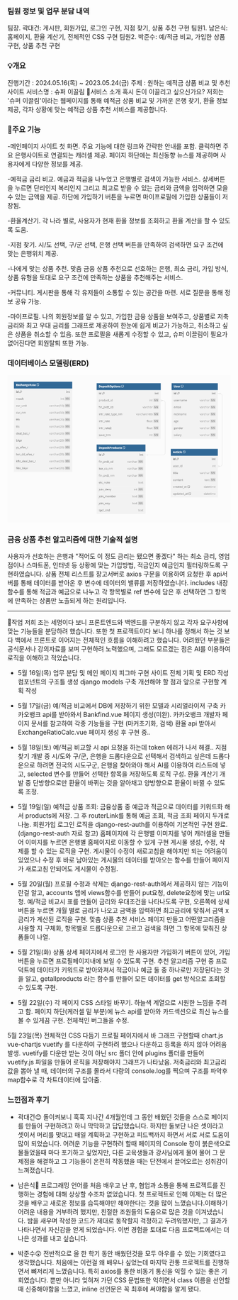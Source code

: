 ### 팀원 정보 및 업무 분담 내역
팀장. 곽대건: 게시판, 회원가입, 로그인 구현, 지점 찾기, 상품 추천 구현
팀원1. 남은식: 홈페이지, 환율 계산기, 전체적인 CSS 구현
팀원2. 박준수: 예/적금 비교, 가입한 상품 구현, 상품 추천 구현

### 💡개요
진행기간 : 2024.05.16(목) ~ 2023.05.24(금)
주제 : 원하는 예적금 상품 비교 및 추천 사이트
서비스명 : 슈퍼 이끌림
🐽서비스 소개
혹시 돈이 이끌리고 싶으신가요? 저희는 '슈퍼 이끌림'이라는 웹페이지를 통해 예적금 상품 비교 및 가까운 은행 찾기, 환율 정보제공, 각자 상황에 맞는 예적금 상품 추천 서비스를 제공합니다.   

### 🦾주요 기능
-메인페이지
사이트 첫 화면. 주요 기능에 대한 링크와 간략한 안내를 포함.
클릭하면 주요 은행사이트로 연결되는 캐러셀 제공.
페이지 하단에는 최신동향 뉴스를 제공하며 사용자에게 다양한 정보를 제공. 

-예적금 금리 비교.
예금과 적금을 나누었고 은행별로 검색이 가능한 서비스.
상세버튼을 누르면 단리인지 복리인지 그리고 최고로 받을 수 있는 금리와 금액을 입력하면 모을 수 있는 금액을 제공.
하단에 가입하기 버튼을 누르면 마이프로필에 가입한 상품들이 저장됨.

-환율계산기.
각 나라 별로, 사용자가 현재 환율 정보를 조회하고 환율 계산을 할 수 있도록 도움.

-지점 찾기. 
시/도 선택, 구/군 선택, 은행 선택 버튼을 만족하여 검색하면 요구 조건에 맞는 은행위치 제공.

-나에게 맞는 상품 추천.
맞춤 금융 상품 추천으로 선호하는 은행, 최소 금리, 가입 방식, 상품 유형을 토대로 요구 조건에 만족하는 상품을 추천해주는 서비스.

-커뮤니티.
게시판을 통해 각 유저들이 소통할 수 있는 공간을 마련.
서로 질문을 통해 정보 공유 가능.

-마이프로필.
나의 회원정보를 알 수 있고, 가입한 금융 상품을 보여주고, 상품별로 저축 금리와 최고 우대 금리를 그래프로 제공하여 한눈에 쉽게 비교가 가능하고, 취소하고 싶은 상품을 취소할 수 있음.
또한 프로필을 새롭게 수정할 수 있고, 슈퍼 이끌림이 필요가 없어진다면 회원탈퇴 또한 가능.

### 데이터베이스 모델링(ERD)
![alt text](image.png)

### 금융 상품 추천 알고리즘에 대한 기술적 설명
사용자가 선호하는 은행과 "적어도 이 정도 금리는 됐으면 좋겠다" 하는 최소 금리, 영업점이나 스마트폰, 인터넷 등 상황에 맞는 가입방법, 적금인지 예금인지 필터링하도록 구현하였습니다. 상품 전체 리스트를 장고서버로 axios 구문을 이용하여 요청한 후 api서버를 통해 데이터를 받아온 후 변수에 데이터의 밸류를 저장하였습니다. includes 내장함수를 통해 적금과 예금으로 나누고 각 항목별로 ref 변수에 담은 후 선택하면 그 항목에 만족하는 상품만 노출되게 하는 원리입니다.

---
🎡작업
저희 조는 세명이다 보니 프론트엔드와 백엔드를 구분하지 않고 각자 요구사항에 맞는 기능들을 분담하려 했습니다. 또한 첫 프로젝트이다 보니 하나를 정해서 하는 것 보다 백에서 프론트로 이어지는 전체적인 흐름을 이해하려고 했습니다. 어려웠던 부분들은 공식문서나 강의자료를 보며 구현하려 노력했으며, 그래도 모르겠는 점은 AI를 이용하여 로직을 이해하고 적었습니다.

- 5월 16일(목)
업무 분담 및 메인 페이지 피그마 구현
사이트 전체 기획 및 ERD 작성
컴포넌트의 구조틀 생성
django models 구축
개선해야 할 점과 앞으로 구현할 계획 작성

- 5월 17일(금)
예/적금 비교에서 DB에 저장하기 위한 모델과 시리얼라이저 구축
카카오뱅크 api를 받아와서 Bankfind.vue 페이지 생성(미완). 카카오뱅크 개발자 페이지 문서를 참고하여
각종 기능들을 구현 (마커초기화, 검색)
환율 api 받아서 ExchangeRatioCalc.vue 페이지 생성 후 구현 중..

- 5월 18일(토)
예/적금 비교할 시 api 요청을 하는데 token 에러가 나서 해결..
지점 찾기 개발 중 시/도와 구/군, 은행을 드롭다운으로 선택해서 검색하고 싶은데 드롭다운으로 하려면 전국의 시도구군, 은행을 찾아와야 해서 AI를 이용하여 리스트에 넣고, selected 변수를 만들어 선택한 항목을 저장하도록 로직 구성. 
환율 계산기 개발 중 단방향으로만 환율이 바뀌는 것을 알아채고 양방향으로 환율이 바뀔 수 있도록 조정.

- 5월 19일(일)
예적금 상품 조회: 금융상품 중 예금과 적금으로 데이터를 키워드화 해서 products에 저장.
그 후 routerLink를 통해 예금 조회, 적금 조회 페이지 두개로 나눔.
회원가입 로그인 로직을 django-rest-auth를 이용하여 기본적인 구현 완료. (django-rest-auth 자료 참고)
홈페이지에 각 은행별 이미지를 넣어 캐러셀을 만들어 이미지를 누르면 은행별 홈페이지로 이동할 수 있게 구현
게시물 생성, 수정, 삭제를 할 수 있는 로직을 구현. 게시물이 수정이 새로고침을 해야지만 되는 어려움이 있었으나 수정 후 바로 남아있는 게시물의 데이터를 받아오는 함수를 만들어 페이지가 새로고침 안되어도 게시물이 수정됨.

- 5월 20일(월)
프로필 수정과 삭제는 django-rest-auth에서 제공하지 않는 기능이란걸 알고, accounts 앱에 views함수를 만들어 put요청, delete요청에 맞는 url요청.
예/적금 비교시 표를 만들어 금리와 우대조건을 나타나도록 구현, 오른쪽에 상세 버튼을 누르면 개월 별로 금리가 나오고 금액을 입력하면 최고금리에 맞춰서 금액 x 금리가 계산된 로직을 구현. 
맞춤 상품 추천 서비스 페이지 만들고 어떤알고리즘을 사용할 지 구체화, 항목별로 드롭다운으로 고르고 검색을 하면 그 항목에 맞춰진 상품들이 나열. 

- 5월 21일(화)
상품 상세 페이지에서 로그인 한 사용자만 가입하기 버튼이 있어, 가입 버튼을 누르면 프로필페이지내에 보일 수 있도록 구현.
추천 알고리즘 구현 중 프로덕트에 데이터가 키워드로 받아와져서 적금이나 예금 둘 중 하나로만 저장된다는 것을 알고, getallproducts 라는 함수를 만들어 모든 데이터를 get 방식으로 조회할 수 있도록 구현.

- 5월 22일(수)
각 페이지 CSS 스타일 바꾸기. 하늘색 계열으로 시원한 느낌을 주려고 함.
페이지 하단(케러셀 밑 부분)에 뉴스 api를 받아와 카드섹션으로 최신 뉴스를 볼 수 있게끔 구현.
전체적인 버그들을 수정.


5월 23일(목)
전체적인 CSS 다듬기 
프로필 페이지에서 바 그래프 구현할때 chart.js vue-chartjs vuetify 를 다운하여 구현하려 했으나 다운하고 등록을 하지 않아 어려움 발생. vuetify를 다운만 받는 것이 아닌 src 폴더 안에 plugins 폴더를 만들어 vuetify.js 파일을 만들어 로직을 저장해야지 그래프가 나타났음. 
저축금리와 최고금리 값을 뽑아 낼 때, 데이터의 구조를 몰라서 다량의 console.log를 찍으며 구조를 파악후 map함수로 각 차트데이터에 담아줌. 


### 느낀점과 후기
- 곽대건😊
돌이켜보니 훅훅 지나간 4개월인데 그 동안 배웠던 것들을 스스로 페이지를 만들어 구현하려고 하니 막막하고 답답했습니다. 하지만 둘보단 나은 셋이라고 셋이서 머리를 맞대고 매일 계획하고 구현하고 피드백까지 하면서 서로 서로 도움이 많이 되었습니다. 어려운 기능을 구현하려 할때 페이지의 Console 창이 붉은색으로 물들었을때 마다 포기하고 싶었지만, 다른 교육생들과 강사님에게 물어 물어 그 문제점을 해결하고 그 기능들이 온전히 작동했을 때는 단전에서 끌어오르는 성취감이 느껴졌습니다. 

- 남은식🙂
프로그래밍 언어를 처음 배우고 난 후, 협업과 소통을 통해 프로젝트를 진행하는 경험에 대해 상상할 수조차 없었습니다. 첫 프로젝트로 인해 이제는 더 많은 것을 배우고 새로운 정보를 습득해야만 해야한다는 것을 많이 느꼈습니다.이해하기 어려운 내용을 거부하려 했지만, 친절한 조원들의 도움으로 많은 것을 이겨냈습니다. 밤을 새우며 작성한 코드가 제대로 동작할지 걱정하고 두려워했지만, 그 결과가 나타나면서 자신감을 얻게 되었습니다. 이번 경험을 토대로 다음 프로젝트에서는 더 나은 성과를 내고 싶습니다.

- 박준수😲
전반적으로 올 한 학기 동안 배웠던것을 모두 아우를 수 있는 기회였다고 생각했습니다. 처음에는 이런걸 왜 배우나 싶었는데 마지막 관통 프로젝트를 진행하면서 뼈저리게 느꼈습니다. 특히 axios를 통한 비동기 통신을 익힐 수 있는 좋은 기회였습니다. 뿐만 아니라 잊혀져 가던 CSS 문법또한 익히면서 class 이름을 선언할 때 신중해야함을 느꼈고, inline 선언문은 꼭 최후에 써야함을 알게 됐다.

